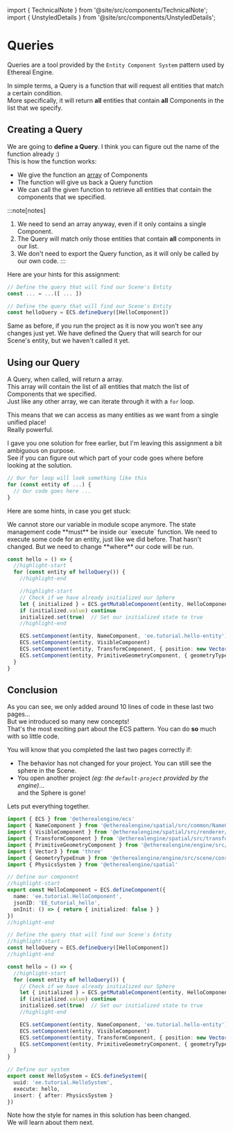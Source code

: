import { TechnicalNote } from '@site/src/components/TechnicalNote';
import { UnstyledDetails } from '@site/src/components/UnstyledDetails';

# Queries
Queries are a tool provided by the `Entity Component System` pattern used by Ethereal Engine.  

In simple terms, a Query is a function that will request all entities that match a certain condition.  
More specifically, it will return **all** entities that contain **all** Components in the list that we specify.  

## Creating a Query
We are going to **define a Query**. I think you can figure out the name of the function already :)  
This is how the function works:
- We give the function an [array](https://developer.mozilla.org/en-US/docs/Web/JavaScript/Reference/Global_Objects/Array) of Components
- The function will give us back a Query function
- We can call the given function to retrieve all entities that contain the components that we specified.

:::note[notes]
1. We need to send an array anyway, even if it only contains a single Component.  
2. The Query will match only those entities that contain **all** components in our list.  
3. We don't need to export the Query function, as it will only be called by our own code.
:::

Here are your hints for this assignment:  
```ts
// Define the query that will find our Scene's Entity
const ... = ...([ ... ])
```

<TechnicalNote title="Solution">

```ts
// Define the query that will find our Scene's Entity
const helloQuery = ECS.defineQuery([HelloComponent])
```
</TechnicalNote>
Same as before, if you run the project as it is now you won't see any changes just yet.  
We have defined the Query that will search for our Scene's entity, but we haven't called it yet.

## Using our Query
A Query, when called, will return a array.  
This array will contain the list of all entities that match the list of Components that we specified.  
Just like any other array, we can iterate through it with a `for` loop.  

This means that we can access as many entities as we want from a single unified place!  
Really powerful.  

I gave you one solution for free earlier, but I'm leaving this assignment a bit ambiguous on purpose.  
See if you can figure out which part of your code goes where before looking at the solution.  
```ts
// Our for loop will look something like this
for (const entity of ...) {
  // Our code goes here ...
}
```

Here are some hints, in case you get stuck:  

<TechnicalNote title="Hints">
<UnstyledDetails title="1. Initialized Variable">
We cannot store our variable in module scope anymore.  
The state management code **must** be inside our `execute` function.
</UnstyledDetails>
<UnstyledDetails title="2. Entity Loop">
We need to execute some code for an entity, just like we did before. That hasn't changed.  
But we need to change **where** our code will be run.
</UnstyledDetails>
</TechnicalNote>

<TechnicalNote title="Solution">

```ts
const hello = () => {
  //highlight-start
  for (const entity of helloQuery()) {
    //highlight-end

    //highlight-start
    // Check if we have already initialized our Sphere
    let { initialized } = ECS.getMutableComponent(entity, HelloComponent)
    if (initialized.value) continue
    initialized.set(true)  // Set our initialized state to true
    //highlight-end

    ECS.setComponent(entity, NameComponent, 'ee.tutorial.hello-entity')
    ECS.setComponent(entity, VisibleComponent)
    ECS.setComponent(entity, TransformComponent, { position: new Vector3(0, 1, 0) })
    ECS.setComponent(entity, PrimitiveGeometryComponent, { geometryType: GeometryTypeEnum.SphereGeometry })
  }
}
```
</TechnicalNote>

## Conclusion
As you can see, we only added around 10 lines of code in these last two pages...   
But we introduced so many new concepts!  
That's the most exciting part about the ECS pattern. You can do **so** much with so little code.

You will know that you completed the last two pages correctly if:
- The behavior has not changed for your project. You can still see the sphere in the Scene.  
- You open another project _(eg: the `default-project` provided by the engine)_...  
  and the Sphere is gone!

Lets put everything together.  

<TechnicalNote title="Full Solution">

```ts title="ee-tutorial-hello/src/Hello.ts" showLineNumbers
import { ECS } from '@etherealengine/ecs'
import { NameComponent } from '@etherealengine/spatial/src/common/NameComponent'
import { VisibleComponent } from '@etherealengine/spatial/src/renderer/components/VisibleComponent'
import { TransformComponent } from '@etherealengine/spatial/src/transform/components/TransformComponent'
import { PrimitiveGeometryComponent } from '@etherealengine/engine/src/scene/components/PrimitiveGeometryComponent'
import { Vector3 } from 'three'
import { GeometryTypeEnum } from '@etherealengine/engine/src/scene/constants/GeometryTypeEnum'
import { PhysicsSystem } from '@etherealengine/spatial'

// Define our component
//highlight-start
export const HelloComponent = ECS.defineComponent({
  name: 'ee.tutorial.HelloComponent',
  jsonID: 'EE_tutorial_hello',
  onInit: () => { return { initialized: false } }
})
//highlight-end

// Define the query that will find our Scene's Entity
//highlight-start
const helloQuery = ECS.defineQuery([HelloComponent])
//highlight-end

const hello = () => {
  //highlight-start
  for (const entity of helloQuery()) {
    // Check if we have already initialized our Sphere
    let { initialized } = ECS.getMutableComponent(entity, HelloComponent)
    if (initialized.value) continue
    initialized.set(true)  // Set our initialized state to true
    //highlight-end

    ECS.setComponent(entity, NameComponent, 'ee.tutorial.hello-entity')
    ECS.setComponent(entity, VisibleComponent)
    ECS.setComponent(entity, TransformComponent, { position: new Vector3(0, 1, 0) })
    ECS.setComponent(entity, PrimitiveGeometryComponent, { geometryType: GeometryTypeEnum.SphereGeometry })
  }
}

// Define our system
export const HelloSystem = ECS.defineSystem({
  uuid: 'ee.tutorial.HelloSystem',
  execute: hello,
  insert: { after: PhysicsSystem }
})
```
Note how the style for names in this solution has been changed.  
We will learn about them next.  
</TechnicalNote>


